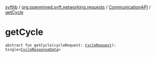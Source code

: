 [syftlib](../../index.md) / [org.openmined.syft.networking.requests](../index.md) / [CommunicationAPI](index.md) / [getCycle](./get-cycle.md)

# getCycle

`abstract fun getCycle(cycleRequest: `[`CycleRequest`](../../org.openmined.syft.networking.datamodels.syft/-cycle-request/index.md)`): Single<`[`CycleResponseData`](../../org.openmined.syft.networking.datamodels.syft/-cycle-response-data/index.md)`>`